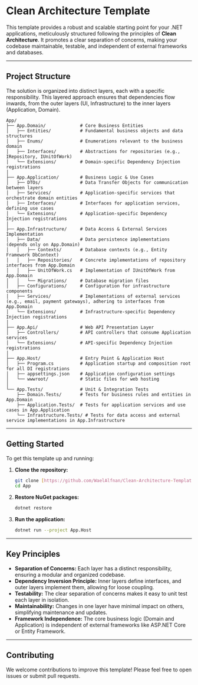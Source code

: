 # Clean Architecture Template

This template provides a robust and scalable starting point for your .NET applications, meticulously structured following the principles of **Clean Architecture**. It promotes a clear separation of concerns, making your codebase maintainable, testable, and independent of external frameworks and databases.

---

## Project Structure

The solution is organized into distinct layers, each with a specific responsibility. This layered approach ensures that dependencies flow inwards, from the outer layers (UI, Infrastructure) to the inner layers (Application, Domain).

```
App/
├── App.Domain/             # Core Business Entities
│   ├── Entities/           # Fundamental business objects and data structures
│   ├── Enums/              # Enumerations relevant to the business domain
│   ├── Interfaces/         # Abstractions for repositories (e.g., IRepository, IUnitOfWork)
│   └── Extensions/         # Domain-specific Dependency Injection registrations
│
├── App.Application/        # Business Logic & Use Cases
│   ├── DTOs/               # Data Transfer Objects for communication between layers
│   ├── Services/           # Application-specific services that orchestrate domain entities
│   ├── Interfaces/         # Interfaces for application services, defining use cases
│   └── Extensions/         # Application-specific Dependency Injection registrations
│
├── App.Infrastructure/     # Data Access & External Services Implementation
│   ├── Data/               # Data persistence implementations (depends only on App.Domain)
│   │   ├── Contexts/       # Database contexts (e.g., Entity Framework DbContext)
│   │   ├── Repositories/   # Concrete implementations of repository interfaces from App.Domain
│   │   ├── UnitOfWork.cs   # Implementation of IUnitOfWork from App.Domain
│   │   └── Migrations/     # Database migration files
│   ├── Configurations/     # Configuration for infrastructure components
│   ├── Services/           # Implementations of external services (e.g., email, payment gateways), adhering to interfaces from App.Domain
│   └── Extensions/         # Infrastructure-specific Dependency Injection registrations
│
├── App.Api/                # Web API Presentation Layer
│   ├── Controllers/        # API controllers that consume Application services
│   └── Extensions/         # API-specific Dependency Injection registrations
│
├── App.Host/               # Entry Point & Application Host
│   ├── Program.cs          # Application startup and composition root for all DI registrations
│   ├── appsettings.json    # Application configuration settings
│   └── wwwroot/            # Static files for web hosting
│
└── App.Tests/              # Unit & Integration Tests
    ├── Domain.Tests/       # Tests for business rules and entities in App.Domain
    ├── Application.Tests/  # Tests for application services and use cases in App.Application
    └── Infrastructure.Tests/ # Tests for data access and external service implementations in App.Infrastructure
```

---

## Getting Started

To get this template up and running:

1.  **Clone the repository:**
    ```bash
    git clone [https://github.com/WaelAlfnan/Clean-Architecture-Template]
    cd App
    ```
2.  **Restore NuGet packages:**
    ```bash
    dotnet restore
    ```
3.  **Run the application:**
    ```bash
    dotnet run --project App.Host
    ```

---

## Key Principles

* **Separation of Concerns:** Each layer has a distinct responsibility, ensuring a modular and organized codebase.
* **Dependency Inversion Principle:** Inner layers define interfaces, and outer layers implement them, allowing for loose coupling.
* **Testability:** The clear separation of concerns makes it easy to unit test each layer in isolation.
* **Maintainability:** Changes in one layer have minimal impact on others, simplifying maintenance and updates.
* **Framework Independence:** The core business logic (Domain and Application) is independent of external frameworks like ASP.NET Core or Entity Framework.

---

## Contributing

We welcome contributions to improve this template! Please feel free to open issues or submit pull requests.
